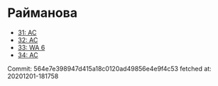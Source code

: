 # Райманова
- [31: AC](31.md)
- [32: AC](32.md)
- [33: WA 6](33.md)
- [34: AC](34.md)

Commit: 564e7e398947d415a18c0120ad49856e4e9f4c53
 fetched at: 20201201-181758
